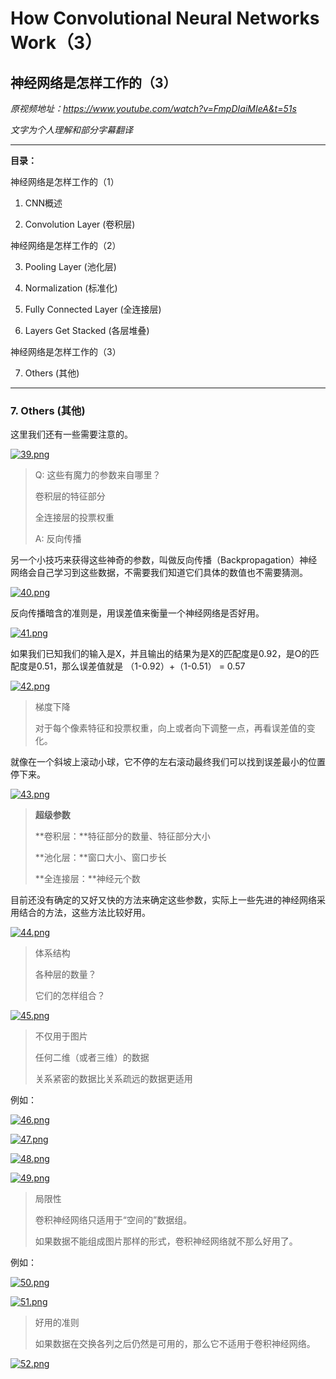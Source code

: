 # How Convolutional Neural Networks Work（3）

## 神经网络是怎样工作的（3）

*原视频地址：https://www.youtube.com/watch?v=FmpDIaiMIeA&t=51s*

*文字为个人理解和部分字幕翻译*

----------

**目录：**

神经网络是怎样工作的（1）

1. CNN概述

2. Convolution Layer (卷积层)

神经网络是怎样工作的（2）

3. Pooling Layer (池化层)

4. Normalization (标准化)

5. Fully Connected Layer (全连接层)

6. Layers Get Stacked (各层堆叠)

神经网络是怎样工作的（3）

7. Others (其他)

----------

### 7. Others (其他)

这里我们还有一些需要注意的。

[![39.png](https://i.loli.net/2018/06/04/5b154db521165.png)](https://i.loli.net/2018/06/04/5b154db521165.png)

> Q: 这些有魔力的参数来自哪里？
>
> 卷积层的特征部分
> 
> 全连接层的投票权重
> 
> A: 反向传播

另一个小技巧来获得这些神奇的参数，叫做反向传播（Backpropagation）神经网络会自己学习到这些数据，不需要我们知道它们具体的数值也不需要猜测。

[![40.png](https://i.loli.net/2018/06/04/5b154db590c91.png)](https://i.loli.net/2018/06/04/5b154db590c91.png)

反向传播暗含的准则是，用误差值来衡量一个神经网络是否好用。

[![41.png](https://i.loli.net/2018/06/04/5b154f08c03ff.png)](https://i.loli.net/2018/06/04/5b154f08c03ff.png)

如果我们已知我们的输入是X，并且输出的结果为是X的匹配度是0.92，是O的匹配度是0.51，那么误差值就是
（1-0.92）+（1-0.51） = 0.57

[![42.png](https://i.loli.net/2018/06/04/5b154f0801e8e.png)](https://i.loli.net/2018/06/04/5b154f0801e8e.png)

> 梯度下降
> 
> 对于每个像素特征和投票权重，向上或者向下调整一点，再看误差值的变化。

就像在一个斜坡上滚动小球，它不停的左右滚动最终我们可以找到误差最小的位置停下来。

[![43.png](https://i.loli.net/2018/06/04/5b154f08000d8.png)](https://i.loli.net/2018/06/04/5b154f08000d8.png)

> **超级参数**
> 
> **卷积层：**特征部分的数量、特征部分大小
> 	
> **池化层：**窗口大小、窗口步长
> 	
> **全连接层：**神经元个数
	
目前还没有确定的又好又快的方法来确定这些参数，实际上一些先进的神经网络采用结合的方法，这些方法比较好用。

[![44.png](https://i.loli.net/2018/06/04/5b154f064746c.png)](https://i.loli.net/2018/06/04/5b154f064746c.png)

> 体系结构
> 
> 各种层的数量？
> 
> 它们的怎样组合？

[![45.png](https://i.loli.net/2018/06/04/5b154f077982c.png)](https://i.loli.net/2018/06/04/5b154f077982c.png)

> 不仅用于图片
> 
> 任何二维（或者三维）的数据
> 
> 关系紧密的数据比关系疏远的数据更适用

例如：

[![46.png](https://i.loli.net/2018/06/04/5b154f059e8a9.png)](https://i.loli.net/2018/06/04/5b154f059e8a9.png)

[![47.png](https://i.loli.net/2018/06/04/5b154f06868f6.png)](https://i.loli.net/2018/06/04/5b154f06868f6.png)

[![48.png](https://i.loli.net/2018/06/04/5b154f0673e36.png)](https://i.loli.net/2018/06/04/5b154f0673e36.png)

[![49.png](https://i.loli.net/2018/06/04/5b154f07d04c3.png)](https://i.loli.net/2018/06/04/5b154f07d04c3.png)

> 局限性
> 
> 卷积神经网络只适用于“空间的”数据组。
> 
> 如果数据不能组成图片那样的形式，卷积神经网络就不那么好用了。

例如：

[![50.png](https://i.loli.net/2018/06/04/5b154f08be313.png)](https://i.loli.net/2018/06/04/5b154f08be313.png)

[![51.png](https://i.loli.net/2018/06/04/5b155136515d1.png)](https://i.loli.net/2018/06/04/5b155136515d1.png)

> 好用的准则
> 
> 如果数据在交换各列之后仍然是可用的，那么它不适用于卷积神经网络。

[![52.png](https://i.loli.net/2018/06/04/5b15513618346.png)](https://i.loli.net/2018/06/04/5b15513618346.png)






